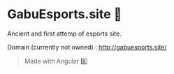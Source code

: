 # GabuEsports.site 🐯
Ancient and first attemp of esports site.

Domain (currently not owned) : http://gabuesports.site/

> Made with Angular 8️⃣
